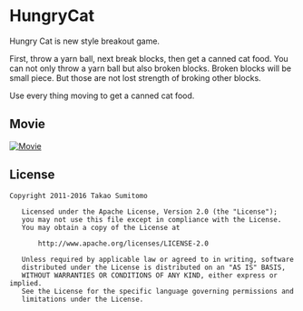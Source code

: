 HungryCat
==================
Hungry Cat is new style breakout game.

First, throw a yarn ball, next break blocks, then get a canned cat food.
You can not only throw a yarn ball but also broken blocks.
Broken blocks will be small piece.
But those are not lost strength of broking other blocks.

Use every thing moving to get a canned cat food.


## Movie

[![Movie](https://img.youtube.com/vi/mnNhx5PMsMk/0.jpg)](https://www.youtube.com/watch?v=mnNhx5PMsMk)


## License

```
Copyright 2011-2016 Takao Sumitomo

   Licensed under the Apache License, Version 2.0 (the "License");
   you may not use this file except in compliance with the License.
   You may obtain a copy of the License at

       http://www.apache.org/licenses/LICENSE-2.0

   Unless required by applicable law or agreed to in writing, software
   distributed under the License is distributed on an "AS IS" BASIS,
   WITHOUT WARRANTIES OR CONDITIONS OF ANY KIND, either express or implied.
   See the License for the specific language governing permissions and
   limitations under the License.
```

